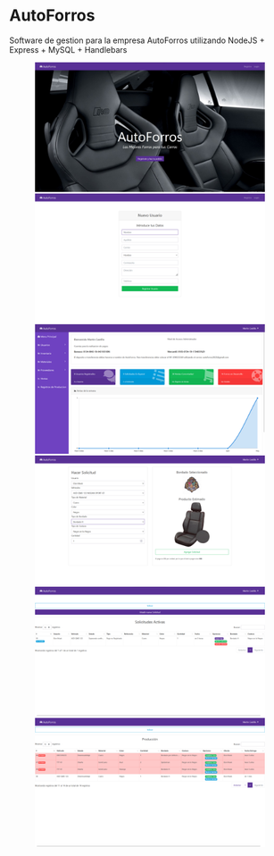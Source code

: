 # AutoForros
Software de gestion para la empresa AutoForros utilizando NodeJS + Express + MySQL + Handlebars

<div align="center">
  <a>
    <img src="https://raw.githubusercontent.com/waskull/AutoForros/main/screenshots/1.jpg" alt="home" width="412px" />
  </a>
  <a>
    <img src="https://raw.githubusercontent.com/waskull/AutoForros/main/screenshots/2.png" width="412px" alt="registro" />
  </a>
</div>

<div align="center">
  <a>
    <img src="https://raw.githubusercontent.com/waskull/AutoForros/main/screenshots/3.png" alt="dashboard" width="412px" />
  </a>
  <a>
    <img src="https://raw.githubusercontent.com/waskull/AutoForros/main/screenshots/4.png" width="412px" alt="orden" />
  </a>
</div>

<div align="center">
  <a>
    <img src="https://raw.githubusercontent.com/waskull/AutoForros/main/screenshots/5.png" alt="solicitudes_activas" width="412px" />
  </a>
  <a>
    <img src="https://raw.githubusercontent.com/waskull/AutoForros/main/screenshots/6.png" width="412px" alt="produccion" />
  </a>
</div>
